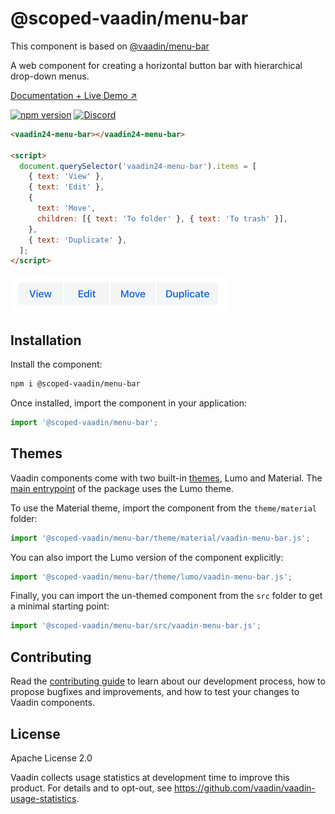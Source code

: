 # @scoped-vaadin/menu-bar

This component is based on [@vaadin/menu-bar](https://www.npmjs.com/package/@vaadin/menu-bar)

A web component for creating a horizontal button bar with hierarchical drop-down menus.

[Documentation + Live Demo ↗](https://vaadin.com/docs/latest/components/menu-bar)

[![npm version](https://badgen.net/npm/v/@scoped-vaadin/menu-bar)](https://www.npmjs.com/package/@scoped-vaadin/menu-bar)
[![Discord](https://img.shields.io/discord/732335336448852018?label=discord)](https://discord.gg/PHmkCKC)

```html
<vaadin24-menu-bar></vaadin24-menu-bar>

<script>
  document.querySelector('vaadin24-menu-bar').items = [
    { text: 'View' },
    { text: 'Edit' },
    {
      text: 'Move',
      children: [{ text: 'To folder' }, { text: 'To trash' }],
    },
    { text: 'Duplicate' },
  ];
</script>
```

[<img src="https://raw.githubusercontent.com/vaadin/web-components/main/packages/menu-bar/screenshot.png" width="345" alt="Screenshot of vaadin-menu-bar">](https://vaadin.com/docs/latest/components/menu-bar)

## Installation

Install the component:

```sh
npm i @scoped-vaadin/menu-bar
```

Once installed, import the component in your application:

```js
import '@scoped-vaadin/menu-bar';
```

## Themes

Vaadin components come with two built-in [themes](https://vaadin.com/docs/latest/styling), Lumo and Material.
The [main entrypoint](https://github.com/vaadin/web-components/blob/main/packages/menu-bar/vaadin-menu-bar.js) of the package uses the Lumo theme.

To use the Material theme, import the component from the `theme/material` folder:

```js
import '@scoped-vaadin/menu-bar/theme/material/vaadin-menu-bar.js';
```

You can also import the Lumo version of the component explicitly:

```js
import '@scoped-vaadin/menu-bar/theme/lumo/vaadin-menu-bar.js';
```

Finally, you can import the un-themed component from the `src` folder to get a minimal starting point:

```js
import '@scoped-vaadin/menu-bar/src/vaadin-menu-bar.js';
```

## Contributing

Read the [contributing guide](https://vaadin.com/docs/latest/contributing/overview) to learn about our development process, how to propose bugfixes and improvements, and how to test your changes to Vaadin components.

## License

Apache License 2.0

Vaadin collects usage statistics at development time to improve this product.
For details and to opt-out, see https://github.com/vaadin/vaadin-usage-statistics.
